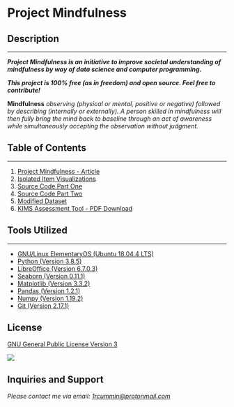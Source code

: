# Project Mindfulness #
## Description ##
-----------------
***Project Mindfulness is an initiative to improve societal understanding of mindfulness by way of data science and computer programming.***

***This project is 100% free (as in freedom) and open source. Feel free to contribute!***

**Mindfulness**
*observing (physical or mental, positive or negative) followed by describing (internally or externally). A person skilled in mindfulness will then fully bring the mind back to baseline through an act of awareness while simultaneously accepting the observation without judgment.*


## Table of Contents ## 
-----------------------
1. [Project Mindfulness - Article](https://github.com/macrohumanity/Project-Mindfulness/blob/master/Project%20Mindfulness%20-%20Article.pdf)
2. [Isolated Item Visualizations](https://github.com/macrohumanity/Project-Mindfulness/blob/master/Item%20Visualizations.pdf)
3. [Source Code Part One](https://github.com/macrohumanity/Project-Mindfulness/blob/master/source/Source%20Code%20-%20Part%20One.pdf)
4. [Source Code Part Two](https://github.com/macrohumanity/Project-Mindfulness/blob/master/source/Source%20Code%20-%20Part%20Two.pdf)
5. [Modified Dataset](https://github.com/macrohumanity/Project-Mindfulness/blob/master/datasets/Modified%20Dataset.csv)
6. [KIMS Assessment Tool - PDF Download](http://ruthbaer.com/academics/KIMS.pdf)



## Tools Utilized ##
--------------------
* [GNU/Linux ElementaryOS (Ubuntu 18.04.4 LTS)](https://elementary.io/)
* [Python (Version 3.8.5)](https://www.python.org/)
* [LibreOffice (Version 6.7.0.3)](https://www.libreoffice.org/)
* [Seaborn (Version 0.11.1)](http://seaborn.pydata.org/)
* [Matplotlib (Version 3.3.2)](https://matplotlib.org/)
* [Pandas (Version 1.2.1)](https://pandas.pydata.org/)
* [Numpy (Version 1.19.2)](https://numpy.org/)
* [Git (Version 2.17.1)](https://git-scm.com/)



## License ##
[GNU General Public License Version 3](https://www.gnu.org/licenses/gpl-3.0.txt)

![](https://www.gnu.org/graphics/gplv3-with-text-136x68.png)



## Inquiries and Support ##
*Please contact me via email: 1rcummin@protonmail.com*
